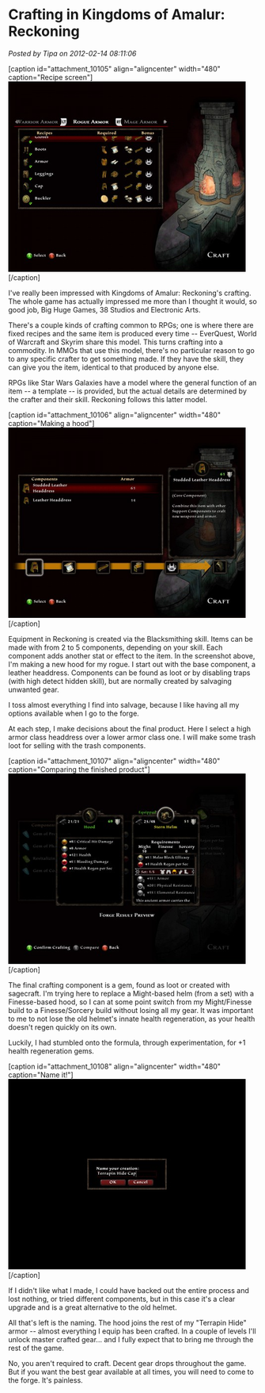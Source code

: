 # Crafting in Kingdoms of Amalur: Reckoning

*Posted by Tipa on 2012-02-14 08:11:06*

[caption id="attachment\_10105" align="aligncenter" width="480" caption="Recipe screen"][![](../uploads/2012/02/Reckoning-2012-02-13-23-29-58-39-480x384.jpg "Recipe screen")](../uploads/2012/02/Reckoning-2012-02-13-23-29-58-39.jpg)[/caption]

I've really been impressed with Kingdoms of Amalur: Reckoning's crafting. The whole game has actually impressed me more than I thought it would, so good job, Big Huge Games, 38 Studios and Electronic Arts.

There's a couple kinds of crafting common to RPGs; one is where there are fixed recipes and the same item is produced every time -- EverQuest, World of Warcraft and Skyrim share this model. This turns crafting into a commodity. In MMOs that use this model, there's no particular reason to go to any specific crafter to get something made. If they have the skill, they can give you the item, identical to that produced by anyone else.

RPGs like Star Wars Galaxies have a model where the general function of an item -- a template -- is provided, but the actual details are determined by the crafter and their skill. Reckoning follows this latter model.

[caption id="attachment\_10106" align="aligncenter" width="480" caption="Making a hood"][![](../uploads/2012/02/Reckoning-2012-02-13-23-30-04-31-480x384.jpg "Making a hood")](../uploads/2012/02/Reckoning-2012-02-13-23-30-04-31.jpg)[/caption]

Equipment in Reckoning is created via the Blacksmithing skill. Items can be made with from 2 to 5 components, depending on your skill. Each component adds another stat or effect to the item. In the screenshot above, I'm making a new hood for my rogue. I start out with the base component, a leather headdress. Components can be found as loot or by disabling traps (with high detect hidden skill), but are normally created by salvaging unwanted gear. 

I toss almost everything I find into salvage, because I like having all my options available when I go to the forge.

At each step, I make decisions about the final product. Here I select a high armor class headdress over a lower armor class one. I will make some trash loot for selling with the trash components.

[caption id="attachment\_10107" align="aligncenter" width="480" caption="Comparing the finished product"][![](../uploads/2012/02/Reckoning-2012-02-13-23-31-14-50-480x384.jpg "Comparing the finished product")](../uploads/2012/02/Reckoning-2012-02-13-23-31-14-50.jpg)[/caption]

The final crafting component is a gem, found as loot or created with sagecraft. I'm trying here to replace a Might-based helm (from a set) with a Finesse-based hood, so I can at some point switch from my Might/Finesse build to a Finesse/Sorcery build without losing all my gear. It was important to me to not lose the old helmet's innate health regeneration, as your health doesn't regen quickly on its own.

Luckily, I had stumbled onto the formula, through experimentation, for +1 health regeneration gems.

[caption id="attachment\_10108" align="aligncenter" width="480" caption="Name it!"][![](../uploads/2012/02/Reckoning-2012-02-13-23-32-26-02-480x384.jpg "Name it!")](../uploads/2012/02/Reckoning-2012-02-13-23-32-26-02.jpg)[/caption]

If I didn't like what I made, I could have backed out the entire process and lost nothing, or tried different components, but in this case it's a clear upgrade and is a great alternative to the old helmet.

All that's left is the naming. The hood joins the rest of my "Terrapin Hide" armor -- almost everything I equip has been crafted. In a couple of levels I'll unlock master crafted gear... and I fully expect that to bring me through the rest of the game.

No, you aren't required to craft. Decent gear drops throughout the game. But if you want the best gear available at all times, you will need to come to the forge. It's painless.


